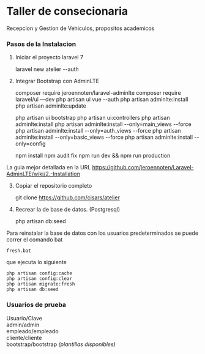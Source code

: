<h1>Taller de consecionaria</h1>

Recepcion y Gestion de Vehiculos, propositos academicos

<h3>Pasos de la Instalacion</h3>

1. Iniciar el proyecto laravel 7

    
    laravel new atelier --auth


2. Integrar Bootstrap con AdminLTE


    composer require jeroennoten/laravel-adminlte
    composer require laravel/ui —dev
    php artisan ui vue --auth
    php artisan adminlte:install
    php artisan adminlte:update

    php artisan ui bootstrap
    php artisan ui:controllers
    php artisan adminlte:install
    php artisan adminlte:install --only=main_views --force
    php artisan adminlte:install --only=auth_views --force 
    php artisan adminlte:install --only=basic_views --force
    php artisan adminlte:install --only=config


    npm install
    npm audit fix 
    npm run dev && npm run production
    
La guia mejor detallada en la URL https://github.com/jeroennoten/Laravel-AdminLTE/wiki/2.-Installation
    
    
3. Copiar el repositorio completo


    git clone https://github.com/cisars/atelier


4. Recrear la de base de datos. (Postgresql)


    php artisan db:seed

Para reinstalar la base de datos con los usuarios predeterminados se puede correr el comando bat

    fresh.bat

que ejecuta lo siguiente


    php artisan config:cache
    php artisan config:clear
    php artisan migrate:fresh
    php artisan db:seed

<h3>Usuarios de prueba</h3>

Usuario/Clave<br>
admin/admin<br>
empleado/empleado<br>
cliente/cliente<br>
bootstrap/bootstrap <i>(plantillas disponibles)</i>
